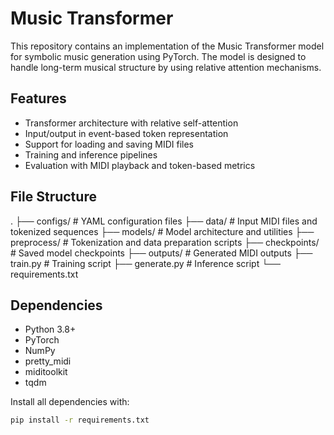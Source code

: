# Music Transformer

This repository contains an implementation of the Music Transformer model for symbolic music generation using PyTorch.
The model is designed to handle long-term musical structure by using relative attention mechanisms.

## Features

- Transformer architecture with relative self-attention
- Input/output in event-based token representation
- Support for loading and saving MIDI files
- Training and inference pipelines
- Evaluation with MIDI playback and token-based metrics

## File Structure

.
├── configs/               # YAML configuration files
├── data/                  # Input MIDI files and tokenized sequences
├── models/                # Model architecture and utilities
├── preprocess/            # Tokenization and data preparation scripts
├── checkpoints/           # Saved model checkpoints
├── outputs/               # Generated MIDI outputs
├── train.py               # Training script
├── generate.py            # Inference script
└── requirements.txt



## Dependencies

- Python 3.8+
- PyTorch
- NumPy
- pretty_midi
- miditoolkit
- tqdm

Install all dependencies with:

```bash
pip install -r requirements.txt
